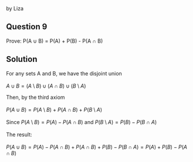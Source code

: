 by Liza

## Question 9
Prove: P(A ∪ B) = P(A) + P(B) - P(A ∩ B)

## Solution
For any sets A and B, we have the disjoint union  
<br>
$A \cup B = (A \setminus B) \cup (A \cap B) \cup (B \setminus A)$

Then, by the third axiom  
<br>
$P(A \cup B) = P(A \setminus B) + P(A \cap B) + P(B \setminus A)$  
<br>
Since $P(A \setminus B) = P(A) - P(A \cap B)$ and $P(B \setminus A) = P(B) - P(B \cap A)$  
<br>
The result:  
<br>
$P(A \cup B) = P(A) - P(A \cap B) + P(A \cap B) + P(B) - P(B \cap A) = P(A) + P(B) - P(A \cap B)$





